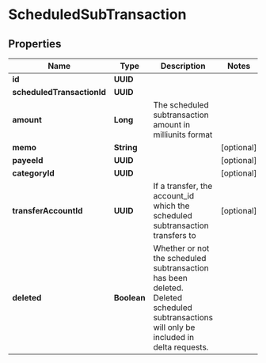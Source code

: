 

# ScheduledSubTransaction


## Properties

| Name | Type | Description | Notes |
|------------ | ------------- | ------------- | -------------|
|**id** | **UUID** |  |  |
|**scheduledTransactionId** | **UUID** |  |  |
|**amount** | **Long** | The scheduled subtransaction amount in milliunits format |  |
|**memo** | **String** |  |  [optional] |
|**payeeId** | **UUID** |  |  [optional] |
|**categoryId** | **UUID** |  |  [optional] |
|**transferAccountId** | **UUID** | If a transfer, the account_id which the scheduled subtransaction transfers to |  [optional] |
|**deleted** | **Boolean** | Whether or not the scheduled subtransaction has been deleted. Deleted scheduled subtransactions will only be included in delta requests. |  |



